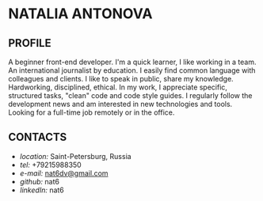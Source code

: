 # **NATALIA ANTONOVA**

## PROFILE

A beginner front-end developer. I'm a quick learner, I like working in a team. An international journalist by education. I easily find common language with colleagues and clients. I like to speak in public, share my knowledge. Hardworking, disciplined, ethical. In my work, I appreciate specific, structured tasks, "clean" code and code style guides. I regularly follow the development news and am interested in new technologies and tools. Looking for a full-time job remotely or in the office.

## CONTACTS

- _location:_ Saint-Petersburg, Russia
- _tel:_ +79215988350
- _e-mail:_ nat6dv@gmail.com
- _github:_ nat6
- _linkedIn:_ nat6
